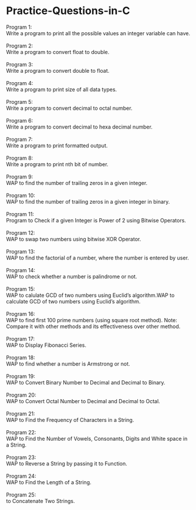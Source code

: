 # Practice-Questions-in-C
Program 1:<br>
Write a program to print all the possible values an integer variable can have.<br><br>
Program 2:<br>
Write a program to convert float to double.<br><br>
Program 3:<br>
Write a program to convert double to float.<br><br>
Program 4:<br>
Write a program to print size of all data types.<br><br>
Program 5:<br>
Write a program to convert decimal to octal number.<br><br>
Program 6:<br>
Write a program to convert decimal to hexa decimal number.<br><br>
Program 7:<br>
Write a program to print formatted output.<br><br>
Program 8:<br>
Write a program to print nth bit of number.<br><br>
Program 9:<br>
WAP to find the number of trailing zeros in a given integer.<br><br>
Program 10:<br>
WAP to find the number of trailing zeros in a given integer in binary.<br><br>
Program 11:<br>
Program to Check if a given Integer is Power of 2 using Bitwise Operators.<br><br>
Program 12:<br>
WAP to swap two numbers using bitwise XOR Operator.<br><br>
Program 13:<br>
WAP to find the factorial of a number, where the number is entered by user.<br><br>
Program 14:<br>
WAP to check whether a number is palindrome or not.<br><br>
Program 15:<br>
WAP to calulate GCD of two numbers using Euclid’s algorithm.WAP to calculate GCD of two numbers using Euclid’s algorithm.<br><br>
Program 16:<br>
WAP to find first 100 prime numbers (using square root method). Note: Compare it with other methods and its effectiveness over other method.<br><br>
Program 17:<br>
WAP to Display Fibonacci Series.<br><br>
Program 18:<br>
WAP to find whether a number is Armstrong or not.<br><br>
Program 19:<br>
WAP to Convert Binary Number to Decimal and Decimal to Binary.<br><br>
Program 20:<br>
WAP to Convert Octal Number to Decimal and Decimal to Octal.<br><br>
Program 21:<br>
WAP to Find the Frequency of Characters in a String.<br><br>
Program 22:<br>
WAP to Find the Number of Vowels, Consonants, Digits and White space in a String.<br><br>
Program 23:<br>
WAP to Reverse a String by passing it to Function.<br><br>
Program 24:<br>
WAP to Find the Length of a String.<br><br>
Program 25:<br>
to Concatenate Two Strings.
